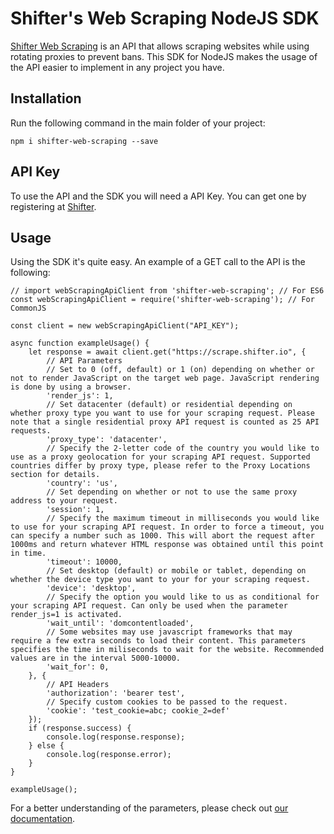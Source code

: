 # Shifter's Web Scraping NodeJS SDK

[Shifter Web Scraping](https://shifter.io/services/webscraping-api) is an API that allows scraping websites while using rotating proxies to prevent bans. This SDK for NodeJS makes the usage of the API easier to implement in any project you have.

## Installation

Run the following command in the main folder of your project:

```
npm i shifter-web-scraping --save
```

## API Key

To use the API and the SDK you will need a API Key. You can get one by registering at [Shifter](https://shifter.io/register).

## Usage

Using the SDK it's quite easy.
An example of a GET call to the API is the following:

```
// import webScrapingApiClient from 'shifter-web-scraping'; // For ES6
const webScrapingApiClient = require('shifter-web-scraping'); // For CommonJS

const client = new webScrapingApiClient("API_KEY");

async function exampleUsage() {
    let response = await client.get("https://scrape.shifter.io", {
        // API Parameters
        // Set to 0 (off, default) or 1 (on) depending on whether or not to render JavaScript on the target web page. JavaScript rendering is done by using a browser.
        'render_js': 1,
        // Set datacenter (default) or residential depending on whether proxy type you want to use for your scraping request. Please note that a single residential proxy API request is counted as 25 API requests.
        'proxy_type': 'datacenter',
        // Specify the 2-letter code of the country you would like to use as a proxy geolocation for your scraping API request. Supported countries differ by proxy type, please refer to the Proxy Locations section for details.
        'country': 'us',
        // Set depending on whether or not to use the same proxy address to your request.
        'session': 1,
        // Specify the maximum timeout in milliseconds you would like to use for your scraping API request. In order to force a timeout, you can specify a number such as 1000. This will abort the request after 1000ms and return whatever HTML response was obtained until this point in time.
        'timeout': 10000,
        // Set desktop (default) or mobile or tablet, depending on whether the device type you want to your for your scraping request.
        'device': 'desktop',
        // Specify the option you would like to us as conditional for your scraping API request. Can only be used when the parameter render_js=1 is activated.
        'wait_until': 'domcontentloaded',
        // Some websites may use javascript frameworks that may require a few extra seconds to load their content. This parameters specifies the time in miliseconds to wait for the website. Recommended values are in the interval 5000-10000.
        'wait_for': 0,
    }, {
        // API Headers
        'authorization': 'bearer test',
        // Specify custom cookies to be passed to the request.
        'cookie': 'test_cookie=abc; cookie_2=def'
    });
    if (response.success) {
        console.log(response.response);
    } else {
        console.log(response.error);
    }
} 

exampleUsage();
```

For a better understanding of the parameters, please check out [our documentation](https://developers.shifter.io/).
